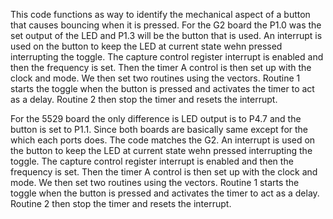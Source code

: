 This code functions as way to identify the mechanical aspect of a button that causes bouncing when it is pressed. For the G2 board the P1.0 was the set output of the LED and P1.3 will be the button that is used. An interrupt is used on the button to keep the LED at current state wehn pressed interrupting the toggle. The capture control register interrupt is enabled and then the frequency is set. Then the timer A control is then set up with the clock and mode. We then set two routines using the vectors. Routine 1 starts the toggle when the button is pressed and activates the timer to act as a delay. Routine 2 then stop the timer and resets the interrupt.

For the 5529 board the only difference is LED output is to P4.7 and the button is set to P1.1. Since both boards are basically same except for the which each ports does. The code matches the G2. An interrupt is used on the button to keep the LED at current state wehn pressed interrupting the toggle. The capture control register interrupt is enabled and then the frequency is set. Then the timer A control is then set up with the clock and mode. We then set two routines using the vectors. Routine 1 starts the toggle when the button is pressed and activates the timer to act as a delay. Routine 2 then stop the timer and resets the interrupt.
